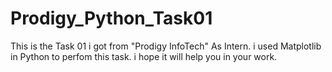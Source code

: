 # Prodigy_Python_Task01
This is the Task 01 i got from "Prodigy InfoTech" As Intern. i used Matplotlib in Python to perfom this task. i hope it will help you in your work.
